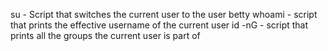 su - Script that switches the current user to the user betty
whoami - script that prints the effective username of the current user
id -nG - script that prints all the groups the current user is part of
